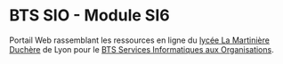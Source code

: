 # BTS SIO - Module SI6

Portail Web rassemblant les ressources en ligne du [lycée La Martinière Duchère](http://lmdsio.fr) de Lyon pour le [BTS Services Informatiques aux Organisations](http://www.reseaucerta.org/BTS%20SIO).

